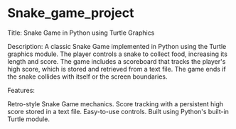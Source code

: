 # Snake_game_project

Title: Snake Game in Python using Turtle Graphics

Description:
A classic Snake Game implemented in Python using the Turtle graphics module. The player controls a snake to collect food, increasing its length and score. The game includes a scoreboard that tracks the player's high score, which is stored and retrieved from a text file. The game ends if the snake collides with itself or the screen boundaries.

Features:

Retro-style Snake Game mechanics.
Score tracking with a persistent high score stored in a text file.
Easy-to-use controls.
Built using Python's built-in Turtle module.
